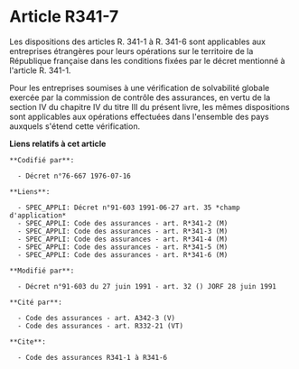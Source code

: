 # Article R341-7

Les dispositions des articles R. 341-1 à R. 341-6 sont applicables aux entreprises étrangères pour leurs opérations sur le
territoire de la République française dans les conditions fixées par le décret mentionné à l'article R. 341-1.

Pour les entreprises soumises à une vérification de solvabilité globale exercée par la commission de contrôle des assurances,
en vertu de la section IV du chapitre IV du titre III du présent livre, les mêmes dispositions sont applicables aux
opérations effectuées dans l'ensemble des pays auxquels s'étend cette vérification.

**Liens relatifs à cet article**

	**Codifié par**:

	  - Décret n°76-667 1976-07-16

	**Liens**:

	  - SPEC_APPLI: Décret n°91-603 1991-06-27 art. 35 *champ d'application*
	  - SPEC_APPLI: Code des assurances - art. R*341-2 (M)
	  - SPEC_APPLI: Code des assurances - art. R*341-3 (M)
	  - SPEC_APPLI: Code des assurances - art. R*341-4 (M)
	  - SPEC_APPLI: Code des assurances - art. R*341-5 (M)
	  - SPEC_APPLI: Code des assurances - art. R*341-6 (M)

	**Modifié par**:

	  - Décret n°91-603 du 27 juin 1991 - art. 32 () JORF 28 juin 1991

	**Cité par**:

	  - Code des assurances - art. A342-3 (V)
	  - Code des assurances - art. R332-21 (VT)

	**Cite**:

	  - Code des assurances R341-1 à R341-6
